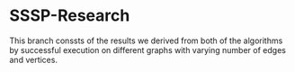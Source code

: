 ﻿# SSSP-Research

 This branch conssts of the results we derived from both of the algorithms by successful execution on different graphs with varying number of edges and vertices.
 

